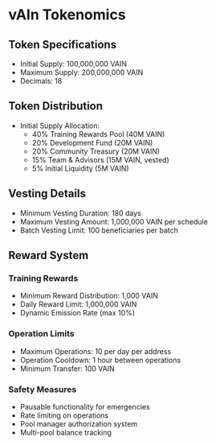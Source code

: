 # vAIn Tokenomics

## Token Specifications
- Initial Supply: 100,000,000 VAIN
- Maximum Supply: 200,000,000 VAIN
- Decimals: 18

## Token Distribution
- Initial Supply Allocation:
  - 40% Training Rewards Pool (40M VAIN)
  - 20% Development Fund (20M VAIN)
  - 20% Community Treasury (20M VAIN)
  - 15% Team & Advisors (15M VAIN, vested)
  - 5% Initial Liquidity (5M VAIN)

## Vesting Details
- Minimum Vesting Duration: 180 days
- Maximum Vesting Amount: 1,000,000 VAIN per schedule
- Batch Vesting Limit: 100 beneficiaries per batch

## Reward System
### Training Rewards
- Minimum Reward Distribution: 1,000 VAIN
- Daily Reward Limit: 1,000,000 VAIN
- Dynamic Emission Rate (max 10%)

### Operation Limits
- Maximum Operations: 10 per day per address
- Operation Cooldown: 1 hour between operations
- Minimum Transfer: 100 VAIN

### Safety Measures
- Pausable functionality for emergencies
- Rate limiting on operations
- Pool manager authorization system
- Multi-pool balance tracking
